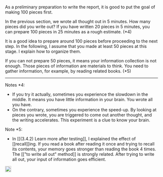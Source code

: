 
As a preliminary preparation to write the report, it is good to put the goal of making 100 pieces first.

In the previous section, we wrote all thought out in 5 minutes. How many pieces did you write out? If you have written 20 pieces in 5 minutes, you can prepare 100 pieces in 25 minutes as a rough estimate. (*4)

It is a good idea to prepare around 100 pieces before proceeding to the next step. In the following, I assume that you made at least 50 pieces at this stage. I explain how to organize them.

If you can not prepare 50 pieces, it means your information collection is not enough. Those pieces of information are materials to think. You need to gather information, for example, by reading related books. (*5)

---

Notes *4:

- If you try it actually, sometimes you experience the slowdown in the middle. It means you have little information in your brain. You wrote all you have.
- On the contrary, sometimes you experience the speed-up. By looking at pieces you wrote, you are triggered to come out another thought, and the writing accelerates. This experiment is a clue to know your brain.

Note *5:

- In [[(3.4.2) Learn more after testing]], I explained the effect of [[recall]]ing. If you read a book after reading it once and trying to recall its contents, your memory goes stronger than reading the book 4 times. The [["to write all out" method]] is strongly related. After trying to write all out, your input of information goes efficient.


<img src='https://scrapbox.io/api/pages/nishio/en/icon' alt='en.icon' height="19.5"/>